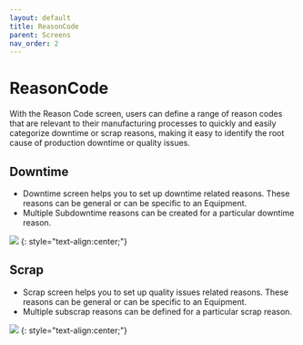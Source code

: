 ```yaml
---
layout: default
title: ReasonCode
parent: Screens
nav_order: 2
---
```

# ReasonCode
<!-- In ReasonCode screen you have the following tabs. -->
With the Reason Code screen, users can define a range of reason codes that are relevant to their manufacturing processes to quickly and easily categorize downtime or scrap reasons, making it easy to identify the root cause of production downtime or quality issues.

## Downtime
* Downtime screen helps you to set up downtime related reasons. These reasons can be general or can be specific to an Equipment.
* Multiple Subdowntime reasons can be created for a particular downtime reason.

![](../../../assets/images/screens/downtime.png)
{: style="text-align:center;"}

## Scrap
* Scrap screen helps you to set up quality issues related reasons. These reasons can be general or can be specific to an Equipment. 
* Multiple subscrap reasons can be defined for a particular scrap reason.

![](../../../assets/images/screens/scrap.png) 
{: style="text-align:center;"}




